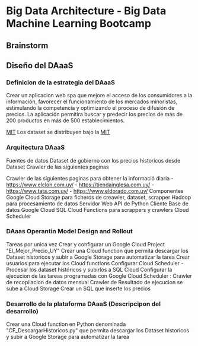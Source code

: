 
# Big Data Architecture - Big Data Machine Learning Bootcamp

## Brainstorm


## Diseño del DAaaS

### Definicion de la estrategia del DAaaS
Crear un aplicacion web spa que mejore el acceso de los consumidores a la información, favorecer el funcionamiento de los mercados minoristas, estimulando la competencia y optimizando el proceso de difusión de precios.
La aplicación permitira buscar y predecir los precios de más de 200 productos en más de 500 establecimientos.

[MIT](https://choosealicense.com/licenses/mit/)
Los dataset se distribuyen bajo la   [MIT]([https://choosealicense.com/licenses/mit/](https://www.gub.uy/agencia-gobierno-electronico-sociedad-informacion-conocimiento/sites/agencia-gobierno-electronico-sociedad-informacion-conocimiento/files/documentos/publicaciones/licencia_de_datos_abiertos_0.pdf))
### Arquitectura DAaaS
Fuentes de datos
  Dataset de gobierno con los precios historicos desde 
  Dataset
  Crawler de las siguientes paginas
    
  Crawler de las siguientes paginas para obtener la informació diaria 
    - https://www.elclon.com.uy/
    - https://tiendainglesa.com.uy/
    - https://www.tata.com.uy/
    - https://www.eldorado.com.uy/
Componentes
  Google Cloud Storage para ficheros de creawler, dataset, scrapper
  Hadoop para procesamiento de datos
  Servidor Web
    API de Python
    Cliente
    Base de datos Google Cloud SQL
  Cloud Functions para scrappers y crawlers
  Cloud Scheduler
  
### DAaas Operantin Model Design and Rollout
  Tareas por unica vez
    Crear y configurar un Google Cloud Project "El_Mejor_Precio_UY"
    Crear una Cloud function que permita descargar los Dataset historicos y subir a Google Storage para automatizar la tarea
    Crear usuarios para ejecutar los Cloud functions
    Configurar Cloud Scheduler
      - 
  Procesar los dataset históricos y subirlos a SQL Cloud
  Configurar la ejecucion de las tareas programadas con Google Cloud Scheduler :
    Crawler de recopilacion de datos mensual
    Crawler de 
    Resultado de ejecucion se sube a Cloud Storage
  Crear un SQL que inserte los precios

### Desarrollo de la plataforma DAaaS (Descripcipon del desarrollo)
  Crear una Cloud function en Python denominada "CF_DescargarHistoricos.py" que permita descargar los Dataset historicos y subir a Google Storage para automatizar la tarea









